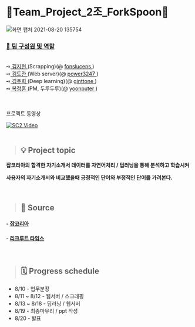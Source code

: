 # 🔱Team_Project_2조_ForkSpoon🥄


![화면 캡처 2021-08-20 135754](https://user-images.githubusercontent.com/83646543/130182107-9718746b-e475-4b01-88f7-8c4b86251137.jpg)


### <a href="https://github.com/yoonputer/Team_Project2/tree/master/layout">👥 팀 구성원 및 역할</a> <br>
<br> 
 ➺<a href="https://github.com/yoonputer/Team_Project2/blob/master/scraping/READEME.md">  김지현 </a>(Scrapping)(@ <a href="https://github.com/fonslucens"> fonslucens </a>) <br>
 ➺<a href="https://github.com/yoonputer/Team_Project2/blob/master/write/readme.md">  김도관 </a>(Web server)(@ <a href="https://github.com/power3247">  power3247 </a>) <br>
 ➺<a href="https://github.com/yoonputer/Team_Project2/blob/master/Deeplearning/READEME.md">  김주희 </a>(Deep learning)(@ <a href="https://github.com/ginttone">  ginttone </a> ) <br>
 ➺<a href="https://github.com/yoonputer/Team_Project2">  복정훈 </a>(PM, 두루두루)(@ <a href="https://github.com/yoonputer"> yoonputer </a> ) <br>
 <br>
 <br>
 
 프로젝트 동영상
 
 [![SC2 Video](https://img.youtube.com/vi/HnEHZtPT5RA/0.jpg)](https://www.youtube.com/watch?v=HnEHZtPT5RA)
<br>
<br>
> ## 💡 Project topic
**잡코리아의 합격한 자기소개서 데이터를 자연어처리 / 딥러닝을 통해 분석하고 학습시켜**

**사용자의 자기소개서와 비교했을때 긍정적인 단어와 부정적인 단어를 가려본다.**

<br>

> ## 📢 Source
#### - <a href="https://www.jobkorea.co.kr/starter/passassay/">잡코리아</a> <br>
#### - <a href="http://www.recruittimes.co.kr/">리크루트 타임스</a><br>

<br>
   
> ## 🗓 Progress schedule
* 8/10 - 업무분장  
* 8/11 ~ 8/12 - 웹서버 / 스크래핑  
* 8/13 ~ 8/18 - 딥러닝 / 웹서버  
* 8/19 - 최종마무리 / ppt 작성  
* 8/20 - 발표  


